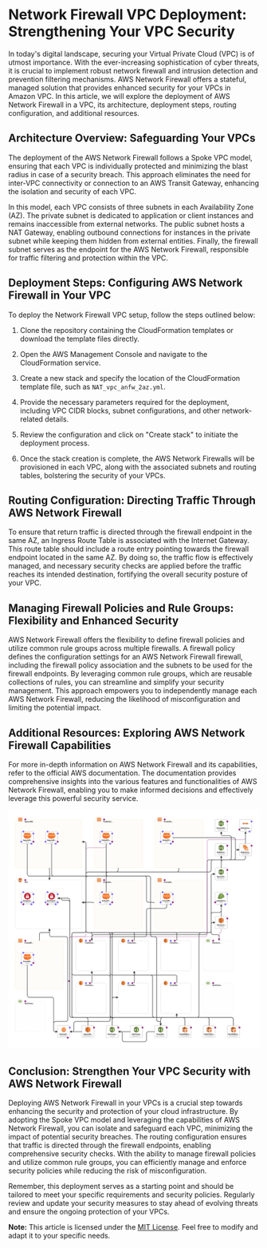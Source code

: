 <h1 id="networkfirewallvpcdeploymentstrengtheningyourvpcsecurity">Network Firewall VPC Deployment: Strengthening Your VPC Security</h1>
<p>In today's digital landscape, securing your Virtual Private Cloud (VPC) is of utmost importance. With the ever-increasing sophistication of cyber threats, it is crucial to implement robust network firewall and intrusion detection and prevention filtering mechanisms. AWS Network Firewall offers a stateful, managed solution that provides enhanced security for your VPCs in Amazon VPC. In this article, we will explore the deployment of AWS Network Firewall in a VPC, its architecture, deployment steps, routing configuration, and additional resources.</p>
<h2 id="architectureoverviewsafeguardingyourvpcs">Architecture Overview: Safeguarding Your VPCs</h2>
<p>The deployment of the AWS Network Firewall follows a Spoke VPC model, ensuring that each VPC is individually protected and minimizing the blast radius in case of a security breach. This approach eliminates the need for inter-VPC connectivity or connection to an AWS Transit Gateway, enhancing the isolation and security of each VPC.</p>
<p>In this model, each VPC consists of three subnets in each Availability Zone (AZ). The private subnet is dedicated to application or client instances and remains inaccessible from external networks. The public subnet hosts a NAT Gateway, enabling outbound connections for instances in the private subnet while keeping them hidden from external entities. Finally, the firewall subnet serves as the endpoint for the AWS Network Firewall, responsible for traffic filtering and protection within the VPC.</p>
<h2 id="deploymentstepsconfiguringawsnetworkfirewallinyourvpc">Deployment Steps: Configuring AWS Network Firewall in Your VPC</h2>
<p>To deploy the Network Firewall VPC setup, follow the steps outlined below:</p>
<ol>
<li><p>Clone the repository containing the CloudFormation templates or download the template files directly.</p></li>
<li><p>Open the AWS Management Console and navigate to the CloudFormation service.</p></li>
<li><p>Create a new stack and specify the location of the CloudFormation template file, such as <code>NAT_vpc_anfw_2az.yml</code>.</p></li>
<li><p>Provide the necessary parameters required for the deployment, including VPC CIDR blocks, subnet configurations, and other network-related details.</p></li>
<li><p>Review the configuration and click on "Create stack" to initiate the deployment process.</p></li>
<li><p>Once the stack creation is complete, the AWS Network Firewalls will be provisioned in each VPC, along with the associated subnets and routing tables, bolstering the security of your VPCs.</p></li>
</ol>
<h2 id="routingconfigurationdirectingtrafficthroughawsnetworkfirewall">Routing Configuration: Directing Traffic Through AWS Network Firewall</h2>
<p>To ensure that return traffic is directed through the firewall endpoint in the same AZ, an Ingress Route Table is associated with the Internet Gateway. This route table should include a route entry pointing towards the firewall endpoint located in the same AZ. By doing so, the traffic flow is effectively managed, and necessary security checks are applied before the traffic reaches its intended destination, fortifying the overall security posture of your VPC.</p>
<h2 id="managingfirewallpoliciesandrulegroupsflexibilityandenhancedsecurity">Managing Firewall Policies and Rule Groups: Flexibility and Enhanced Security</h2>
<p>AWS Network Firewall offers the flexibility to define firewall policies and utilize common rule groups across multiple firewalls. A firewall policy defines the configuration settings for an AWS Network Firewall firewall, including the firewall policy association and the subnets to be used for the firewall endpoints. By leveraging common rule groups, which are reusable collections of rules, you can streamline and simplify your security management. This approach empowers you to independently manage each AWS Network Firewall, reducing the likelihood of misconfiguration and limiting the potential impact.</p>
<h2 id="additionalresourcesexploringawsnetworkfirewallcapabilities">Additional Resources: Exploring AWS Network Firewall Capabilities</h2>
<p>For more in-depth information on AWS Network Firewall and its capabilities, refer to the official AWS documentation. The documentation provides comprehensive insights into the various features and functionalities of AWS Network Firewall, enabling you to make informed decisions and effectively leverage this powerful security service.</p>
<p><img src="https://github.com/kkpkishan/AWS-Networkfirewall-VPC/blob/main/designer.png" alt="AWS-Networkfirewall on AWS" /></p>
<h2 id="conclusionstrengthenyourvpcsecuritywithawsnetworkfirewall">Conclusion: Strengthen Your VPC Security with AWS Network Firewall</h2>
<p>Deploying AWS Network Firewall in your VPCs is a crucial step towards enhancing the security and protection of your cloud infrastructure. By adopting the Spoke VPC model and leveraging the capabilities of AWS Network Firewall, you can isolate and safeguard each VPC, minimizing the impact of potential security breaches. The routing configuration ensures that traffic is directed through the firewall endpoints, enabling comprehensive security checks. With the ability to manage firewall policies and utilize common rule groups, you can efficiently manage and enforce security policies while reducing the risk of misconfiguration.</p>
<p>Remember, this deployment serves as a starting point and should be tailored to meet your specific requirements and security policies. Regularly review and update your security measures to stay ahead of evolving threats and ensure the ongoing protection of your VPCs.</p>
<p><strong>Note:</strong> This article is licensed under the <a href="https://github.com/kkpkishan/AWS-Networkfirewall-VPC/blob/main/LICENSE">MIT License</a>. Feel free to modify and adapt it to your specific needs.</p>
